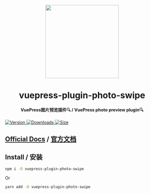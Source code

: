 <!-- markdownlint-disable -->
<p align="center">
  <img width="240" src="https://vuepress-theme.mrhope.site/logo.svg" style="text-align: center;"/>
</p>
<h1 align="center">vuepress-plugin-photo-swipe</h1>
<h4 align="center">VuePress图片预览插件🔍 / VuePress photo preview plugin🔍</h4>

[![Version](https://img.shields.io/npm/v/vuepress-plugin-photo-swipe.svg?style=flat-square&logo=npm) ![Downloads](https://img.shields.io/npm/dm/vuepress-plugin-photo-swipe.svg?style=flat-square&logo=npm) ![Size](https://img.shields.io/bundlephobia/min/vuepress-plugin-photo-swipe?style=flat-square&logo=npm)](https://www.npmjs.com/package/vuepress-plugin-photo-swipe)

<!-- markdownlint-restore -->

## [Official Docs](https://vuepress-photo-swipe.mrhope.site) / [官方文档](https://vuepress-photo-swipe.mrhope.site/zh/)

## Install / 安装

```bash
npm i -D vuepress-plugin-photo-swipe
```

Or

```bash
yarn add -D vuepress-plugin-photo-swipe
```

